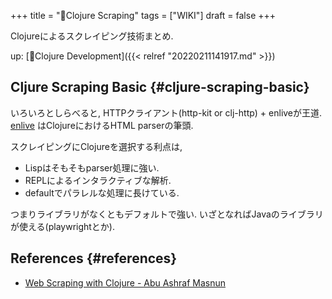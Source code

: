 +++
title = "📝Clojure Scraping"
tags = ["WIKI"]
draft = false
+++

Clojureによるスクレイピング技術まとめ.

up: [📁Clojure Development]({{< relref "20220211141917.md" >}})


## Cljure Scraping Basic {#cljure-scraping-basic}

いろいろとしらべると, HTTPクライアント(http-kit or clj-http) + enliveが王道. [enlive](https://github.com/cgrand/enlive) はClojureにおけるHTML parserの筆頭.

スクレイピングにClojureを選択する利点は,

-   Lispはそもそもparser処理に強い.
-   REPLによるインタラクティブな解析.
-   defaultでパラレルな処理に長けている.

つまりライブラリがなくともデフォルトで強い. いざとなればJavaのライブラリが使える(playwrightとか).


## References {#references}

-   [Web Scraping with Clojure - Abu Ashraf Masnun](https://masnun.com/2016/03/20/web-scraping-with-clojure.html)

